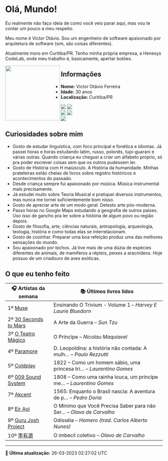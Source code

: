 # Olá, Mundo!

Eu realmente não faço ideia de como você veio parar aqui, mas vou te contar um pouco a meu respeito.

Meu nome é Victor Otávio. Sou um engenheiro de software apaixonado por arquitetura de software (sim, são coisas diferentes).

Atualmente moro em Curitiba/PR. Tenho minha própria empresa, a Henesys CodeLab, onde meu trabalho é, basicamente, apertar botões.

<img align="left" src="https://github.com/vctrtvfrrr/vctrtvfrrr/raw/master/octocat.png" alt="" width="175" />

## Informações

- **Nome:** Victor Otávio Ferreira
- **Idade:** 30 anos
- **Localização:** Curitiba/PR

[![](https://img.shields.io/badge/LinkedIn-victorotavio-blue)](https://www.linkedin.com/in/victorotavio/) [![](https://img.shields.io/badge/Twitter-@vctrtvfrrr-blue)](https://twitter.com/vctrtvfrrr)  
[![](https://img.shields.io/badge/GitHub-vctrtvfrrr-24292e)](https://github.com/vctrtvfrrr) [![](https://img.shields.io/badge/GitLab-vctrtvfrrr-ec5d16)](https://gitlab.com/vctrtvfrrr)  
[![](https://img.shields.io/badge/Email-victor@otavioferreira.com.br-red)](mailto:victor@otavioferreira.com.br)  

## Curiosidades sobre mim

-   Gosto de estudar linguística, com foco principal e fonética e idiomas. Já passei horas e horas estudando latim, russo, polonês, tupi-guarani e várias outras. Quando criança eu cheguei a criar um alfabeto próprio, só pra poder escrever coisas sem que os outros pudessem ler.
-   Gosto de História com H maiúsculo. A História da humanidade. Minhas prateleiras estão cheias de livros sobre registro históricos e acontecimentos do passado.
-   Desde criança sempre fui apaixonado por música. Música instrumental mais precisamente.
-   Já estudei muito sobre Teoria Musical e pratiquei diversos instrumentos, mas nunca me tornei suficientemente bom nisso.
-   Gosto de apreciar arte de um modo geral. Detesto arte pós-moderna.
-   Passo horas no Google Maps estudando a geografia de outros países. Uso isso de gancho pra ler sobre a história de algum povo ou região depois.
-   Gosto de filosofia, arte, ciências naturais, antropologia, arqueologia, teologia, história e como todas elas se interrelacionam.
-   Gosto de cozinhar. Preparar uma boa refeição produz uma das melhores sensações do mundo.
-   Sou apaixonado por bichos. Já tive mais de uma dúzia de espécies diferentes de animais, de mamiferos a répteis, peixes a aracnídeos. Hoje possuo de um criadouro de aves exóticas.


## O que eu tenho feito

|                         🎧 Artistas da semana                         |                      📚 Últimos livros lidos                      |
|-----------------------------------------------------------------------|-------------------------------------------------------------------|
| 1º [Muse](https://www.last.fm/music/Muse)                             | Ensinando O Trivium - Volume 1	–	_Harvey E Laurie Bluedorn_         |
| 2º [30 Seconds to Mars](https://www.last.fm/music/30+Seconds+to+Mars) | A Arte da Guerra	–	_Sun Tzu_                                        |
| 3º [O Teatro Mágico](https://www.last.fm/music/O+Teatro+M%C3%A1gico)  | O Príncipe	–	_Nicolau Maquiavel_                                    |
| 4º [Paramore](https://www.last.fm/music/Paramore)                     | D. Leopoldina: a história não contada: A mulh…	–	_Paulo Rezzutti_   |
| 5º [Coldplay](https://www.last.fm/music/Coldplay)                     | 1822 – Como um homem sábio, uma princesa tri…	–	_Laurentino Gomes_  |
| 6º [009 Sound System](https://www.last.fm/music/009+Sound+System)     | 1808 – Como uma rainha louca, um príncipe me…	–	_Laurentino Gomes_  |
| 7º [Akcent](https://www.last.fm/music/Akcent)                         | 1565: Enquanto o Brasil nascia: A aventura de p…	–	_Pedro Doria_    |
| 8º [Eir Aoi](https://www.last.fm/music/Eir+Aoi)                       | O Mínimo que Você Precisa Saber para não Ser…	–	_Olavo de Carvalho_ |
| 9º [Guru Josh Project](https://www.last.fm/music/Guru+Josh+Project)   | Odisséia	–	_Homero (trad. Carlos Alberto Nunes)_                    |
| 10º [李有源](https://www.last.fm/music/%E6%9D%8E%E6%9C%89%E6%BA%90)   | O imbecil coletivo	–	_Olavo de Carvalho_                            |


---

🚀 **Última atualização:** 26-03-2023 02:27:02 UTC